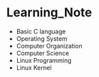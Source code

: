# Learning_Note
- Basic C language
- Operating System
- Computer Organization
- Computer Science
- Linux Programming
- Linux Kernel
